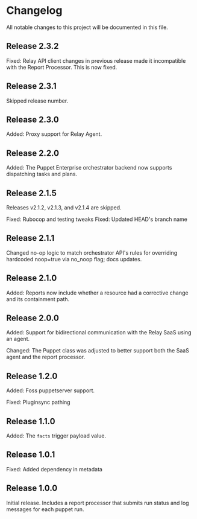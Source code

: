 # Changelog

All notable changes to this project will be documented in this file.

## Release 2.3.2

Fixed: Relay API client changes in previous release made it incompatible with the Report Processor. This is now fixed.

## Release 2.3.1

Skipped release number.

## Release 2.3.0

Added: Proxy support for Relay Agent.

## Release 2.2.0

Added: The Puppet Enterprise orchestrator backend now supports dispatching tasks and plans.

## Release 2.1.5

Releases v2.1.2, v2.1.3, and v2.1.4 are skipped.

Fixed: Rubocop and testing tweaks
Fixed: Updated HEAD's branch name

## Release 2.1.1

Changed no-op logic to match orchestrator API's rules for overriding hardcoded
noop=true via no\_noop flag; docs updates.

## Release 2.1.0

Added: Reports now include whether a resource had a corrective change and its containment path.

## Release 2.0.0

Added: Support for bidirectional communication with the Relay SaaS using an
agent.

Changed: The Puppet class was adjusted to better support both the SaaS agent and the report processor.

## Release 1.2.0

Added: Foss puppetserver support.

Fixed: Pluginsync pathing

## Release 1.1.0

Added: The `facts` trigger payload value.

## Release 1.0.1

Fixed: Added dependency in metadata

## Release 1.0.0

Initial release. Includes a report processor that submits run status and log
messages for each puppet run.
